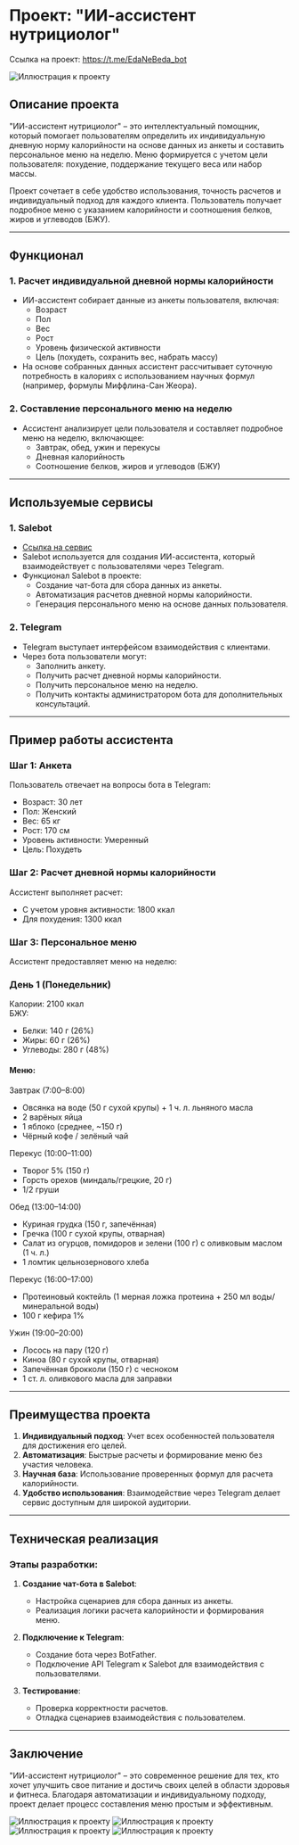 
# Проект: "ИИ-ассистент нутрициолог"

Ссылка на проект: https://t.me/EdaNeBeda_bot

![Иллюстрация к проекту](https://github.com/A1936/AI_Nutritionist/blob/main/frame1.png?raw=true)

## Описание проекта
"ИИ-ассистент нутрициолог" – это интеллектуальный помощник, который помогает пользователям определить их индивидуальную дневную норму калорийности на основе данных из анкеты и составить персональное меню на неделю. Меню формируется с учетом цели пользователя: похудение, поддержание текущего веса или набор массы.  

Проект сочетает в себе удобство использования, точность расчетов и индивидуальный подход для каждого клиента. Пользователь получает подробное меню с указанием калорийности и соотношения белков, жиров и углеводов (БЖУ).

---

## Функционал

### 1. Расчет индивидуальной дневной нормы калорийности  
- ИИ-ассистент собирает данные из анкеты пользователя, включая:
  - Возраст  
  - Пол  
  - Вес  
  - Рост  
  - Уровень физической активности  
  - Цель (похудеть, сохранить вес, набрать массу)  
- На основе собранных данных ассистент рассчитывает суточную потребность в калориях с использованием научных формул (например, формулы Миффлина-Сан Жеора).  

### 2. Составление персонального меню на неделю  
- Ассистент анализирует цели пользователя и составляет подробное меню на неделю, включающее:  
  - Завтрак, обед, ужин и перекусы  
  - Дневная калорийность  
  - Соотношение белков, жиров и углеводов (БЖУ)  

---

## Используемые сервисы

### 1. **Salebot**  
- [Ссылка на сервис](https://salebot.pro)  
- Salebot используется для создания ИИ-ассистента, который взаимодействует с пользователями через Telegram.  
- Функционал Salebot в проекте:  
  - Создание чат-бота для сбора данных из анкеты.  
  - Автоматизация расчетов дневной нормы калорийности.  
  - Генерация персонального меню на основе данных пользователя.  
  
### 2. **Telegram**  
- Telegram выступает интерфейсом взаимодействия с клиентами.  
- Через бота пользователи могут:  
  - Заполнить анкету.  
  - Получить расчет дневной нормы калорийности.  
  - Получить персональное меню на неделю.  
  - Получить контакты администратором бота для дополнительных консультаций.  

---

## Пример работы ассистента

### Шаг 1: Анкета  
Пользователь отвечает на вопросы бота в Telegram:  
- Возраст: 30 лет  
- Пол: Женский  
- Вес: 65 кг  
- Рост: 170 см  
- Уровень активности: Умеренный  
- Цель: Похудеть  

### Шаг 2: Расчет дневной нормы калорийности  
Ассистент выполняет расчет:  
- С учетом уровня активности: 1800 ккал  
- Для похудения: 1300 ккал  

### Шаг 3: Персональное меню  
Ассистент предоставляет меню на неделю:  

### День 1 (Понедельник)  
Калории: 2100 ккал  
БЖУ:  
- Белки: 140 г (26%)  
- Жиры: 60 г (26%)  
- Углеводы: 280 г (48%)  

#### Меню:  
Завтрак (7:00–8:00)  
- Овсянка на воде (50 г сухой крупы) + 1 ч. л. льняного масла  
- 2 варёных яйца  
- 1 яблоко (среднее, ~150 г)  
- Чёрный кофе / зелёный чай  

Перекус (10:00–11:00)  
- Творог 5% (150 г)  
- Горсть орехов (миндаль/грецкие, 20 г)  
- 1/2 груши  

Обед (13:00–14:00)  
- Куриная грудка (150 г, запечённая)  
- Гречка (100 г сухой крупы, отварная)  
- Салат из огурцов, помидоров и зелени (100 г) с оливковым маслом (1 ч. л.)  
- 1 ломтик цельнозернового хлеба  

Перекус (16:00–17:00)  
- Протеиновый коктейль (1 мерная ложка протеина + 250 мл воды/минеральной воды)  
- 100 г кефира 1%  

Ужин (19:00–20:00)  
- Лосось на пару (120 г)  
- Киноа (80 г сухой крупы, отварная)  
- Запечённая брокколи (150 г) с чесноком  
- 1 ст. л. оливкового масла для заправки  

---

## Преимущества проекта

1. **Индивидуальный подход**: Учет всех особенностей пользователя для достижения его целей.  
2. **Автоматизация**: Быстрые расчеты и формирование меню без участия человека.  
3. **Научная база**: Использование проверенных формул для расчета калорийности.  
4. **Удобство использования**: Взаимодействие через Telegram делает сервис доступным для широкой аудитории.  

---

## Техническая реализация

### Этапы разработки:  
1. **Создание чат-бота в Salebot**:  
   - Настройка сценариев для сбора данных из анкеты.  
   - Реализация логики расчета калорийности и формирования меню.  

2. **Подключение к Telegram**:  
   - Создание бота через BotFather.  
   - Подключение API Telegram к Salebot для взаимодействия с пользователями.  

3. **Тестирование**:  
   - Проверка корректности расчетов.  
   - Отладка сценариев взаимодействия с пользователем.  

---

## Заключение

"ИИ-ассистент нутрициолог" – это современное решение для тех, кто хочет улучшить свое питание и достичь своих целей в области здоровья и фитнеса. Благодаря автоматизации и индивидуальному подходу, проект делает процесс составления меню простым и эффективным.  

![Иллюстрация к проекту](https://github.com/A1936/AI_Nutritionist/blob/main/frame2.png?raw=true)
![Иллюстрация к проекту](https://github.com/A1936/AI_Nutritionist/blob/main/frame3.png?raw=true)
![Иллюстрация к проекту](https://github.com/A1936/AI_Nutritionist/blob/main/frame4.png?raw=true)
![Иллюстрация к проекту](https://github.com/A1936/AI_Nutritionist/blob/main/frame5.png?raw=true)


